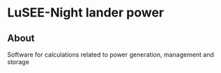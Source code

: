 # LuSEE-Night lander power

## About
Software for calculations related to power generation, management and storage


